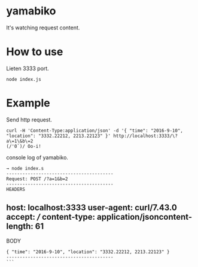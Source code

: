 # yamabiko

It's watching request content.

# How to use

Lieten 3333 port.

```
node index.js
```

# Example

Send http request.

```
curl -H 'Content-Type:application/json' -d '{ "time": "2016-9-10", "location": "3332.22212, 2213.22123" }' http://localhost:3333/\?a\=1\&b\=2
(/'0`)/ Oo-i!
```

console log of yamabiko.

```
→ node index.s
----------------------------------------
Request: POST /?a=1&b=2
----------------------------------------
HEADERS
````````````````````````````````````````
host: localhost:3333
user-agent: curl/7.43.0
accept: */*
content-type: application/jsoncontent-length: 61
----------------------------------------
BODY
````````````````````````````````````````
{ "time": "2016-9-10", "location": "3332.22212, 2213.22123" }
----------------------------------------
```
